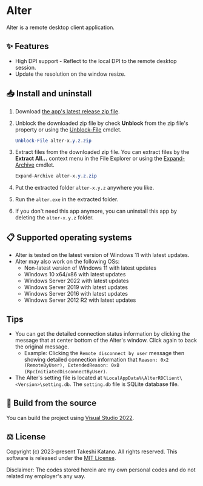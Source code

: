# Alter

Alter is a remote desktop client application.

## ✨ Features

- High DPI support - Reflect to the local DPI to the remote desktop session.
- Update the resolution on the window resize.

## 📥 Install and uninstall

1. Download [the app's latest release zip file](https://github.com/tksh164/alter-rdp-client/releases/latest).

2. Unblock the downloaded zip file by check **Unblock** from the zip file's property or using the [Unblock-File](https://learn.microsoft.com/en-us/powershell/module/microsoft.powershell.utility/unblock-file) cmdlet.
    
    ```powershell
    Unblock-File alter-x.y.z.zip
    ```
    
3. Extract files from the downloaded zip file. You can extract files by the **Extract All...** context menu in the File Explorer or using the [Expand-Archive](https://learn.microsoft.com/en-us/powershell/module/microsoft.powershell.archive/expand-archive) cmdlet.

    ```powershell
    Expand-Archive alter-x.y.z.zip
    ```

4. Put the extracted folder `alter-x.y.z` anywhere you like.

5. Run the `alter.exe` in the extracted folder.

6. If you don't need this app anymore, you can uninstall this app by deleting the `alter-x.y.z` folder.

## 📋 Supported operating systems

- Alter is tested on the latest version of Windows 11 with latest updates.
- Alter may also work on the following OSs:
    - Non-latest version of Windows 11 with latest updates
    - Windows 10 x64/x86 with latest updates
    - Windows Server 2022 with latest updates
    - Windows Server 2019 with latest updates
    - Windows Server 2016 with latest updates
    - Windows Server 2012 R2 with latest updates

## Tips

- You can get the detailed connection status information by clicking the message that at center bottom of the Alter's window. Click again to back the original message.
    - Example: Clicking the `Remote disconnect by user` message then showing detailed connection information that `Reason: 0x2 (RemoteByUser), ExtendedReason: 0xB (RpcInitiatedDisconnectByUser)`.
- The Alter's setting file is located at `%LocalAppData%\AlterRDClient\<Version>\setting.db`. The `setting.db` file is SQLite database file.

## 🔨 Build from the source

You can build the project using [Visual Studio 2022](https://visualstudio.microsoft.com/).

## ⚖️ License

Copyright (c) 2023-present Takeshi Katano. All rights reserved. This software is released under the [MIT License](https://github.com/tksh164/alter-rdp-client/blob/main/LICENSE).

Disclaimer: The codes stored herein are my own personal codes and do not related my employer's any way.
